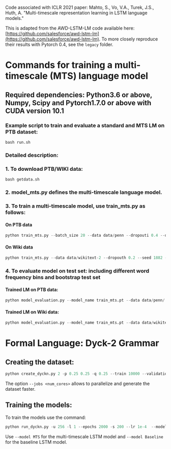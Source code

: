 Code associated with ICLR 2021 paper: Mahto, S., Vo, V.A., Turek, J.S., Huth, A. "Multi-timescale representation learning in LSTM language models."

This is adapted from the AWD-LSTM-LM code available here: [https://github.com/salesforce/awd-lstm-lm](https://github.com/salesforce/awd-lstm-lm). To more closely reproduce their results with Pytorch 0.4, see the `legacy` folder.

# Commands for training a multi-timescale (MTS) language model 
## Required dependencies: Python3.6 or above, Numpy, Scipy and Pytorch1.7.0 or above with CUDA version 10.1 

### Example script to train and evaluate a standard and MTS LM on PTB dataset:

```shell
bash run.sh
```

### Detailed description:

### 1. To download PTB/WIKI data:

```shell
bash getdata.sh
```

### 2. model_mts.py defines the multi-timescale language model.

### 3. To train a multi-timescale model, use train_mts.py as follows:

#### On PTB data

```python
python train_mts.py --batch_size 20 --data data/penn --dropouti 0.4 --dropouth 0.25 --seed 141 --epoch 1000 --save train_mts.pt 
```

#### On Wiki data 

```python
python train_mts.py --data data/wikitext-2 --dropouth 0.2 --seed 1882 --epoch 1000 --save train_mts.pt 
```

### 4. To evaluate model on test set: including different word frequency bins and bootstrap test set 

#### Trained LM on PTB data: 
```python
python model_evaluation.py --model_name train_mts.pt --data data/penn/
```

#### Trained LM on Wiki data: 
```python
python model_evaluation.py --model_name train_mts.pt --data data/wikitext-2/
```


# Formal Language: Dyck-2 Grammar
 
## Creating the dataset:

```python
python create_dyckn.py 2 -p 0.25 0.25 -q 0.25 --train 10000 --validation 2000 --test 5000 --max_length 200
```

The option `--jobs <num_cores>` allows to parallelize and generate the dataset faster.  

## Training the models:

To train the models use the command: 
```python
python run_dyckn.py -u 256 -l 1 --epochs 2000 -s 200 --lr 1e-4  --model MTS --alpha 1.5 --scale 1.0
```

Use `--model MTS` for the multi-timescale LSTM model and `--model Baseline` for the baseline LSTM model.
